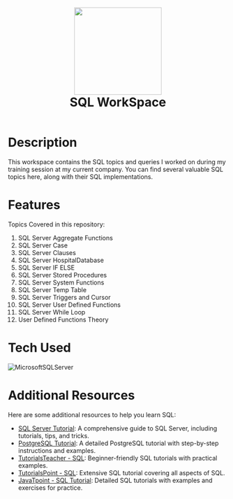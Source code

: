 <div align="center">
      <h1> <img src="https://icon2.cleanpng.com/20180802/fh/kisspng-clip-art-microsoft-azure-sql-database-microsoft-sq-skills-5b63119fad8f06.3803801615332192317109.jpg" width="200px"><br/>SQL WorkSpace</h1>
</div>
<p align="center"> <a href="https://www.linkedin.com/in/chiraggupta1706/" target="_blank"><img alt="" src="https://img.shields.io/badge/LinkedIn-0077B5?style=normal&logo=linkedin&logoColor=white" style="vertical-align:center" /></a> </p>

# Description
This workspace contains the SQL topics and queries I worked on during my training session at my current company. You can find several valuable SQL topics here, along with their SQL implementations.

# Features
Topics Covered in this repository:
1. SQL Server Aggregate Functions
2. SQL Server Case
3. SQL Server Clauses
4. SQL Server HospitalDatabase
5. SQL Server IF ELSE
6. SQL Server Stored Procedures
7. SQL Server System Functions
8. SQL Server Temp Table
9. SQL Server Triggers and Cursor
10. SQL Server User Defined Functions
11. SQL Server While Loop
12. User Defined Functions Theory

# Tech Used
![MicrosoftSQLServer](https://img.shields.io/badge/Microsoft%20SQL%20Server-CC2927?style=for-the-badge&logo=microsoft%20sql%20server&logoColor=white)

# Additional Resources
Here are some additional resources to help you learn SQL:

- [SQL Server Tutorial](https://www.sqlservertutorial.net/): A comprehensive guide to SQL Server, including tutorials, tips, and tricks.
- [PostgreSQL Tutorial](https://www.postgresqltutorial.com/): A detailed PostgreSQL tutorial with step-by-step instructions and examples.
- [TutorialsTeacher - SQL](https://www.tutorialsteacher.com/sql): Beginner-friendly SQL tutorials with practical examples.
- [TutorialsPoint - SQL](https://www.tutorialspoint.com/sql/index.htm): Extensive SQL tutorial covering all aspects of SQL.
- [JavaTpoint - SQL Tutorial](https://www.javatpoint.com/sql-tutorial): Detailed SQL tutorials with examples and exercises for practice.
